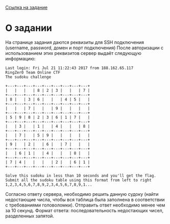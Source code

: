 [Ссылка на задание](https://ringzer0team.com/challenges/143)

# О задании
На странице задания даются реквизиты для SSH подключения (username, password, домен и порт подключения)
После авторизации с использованием этих реквизитов сервер выдаёт следующую информацию:
```Linux ld64webdmz 3.2.0-4-amd64 #1 SMP Debian 3.2.82-1 x86_64
Last login: Fri Jul 21 11:22:43 2017 from 188.162.65.117
RingZer0 Team Online CTF
The sudoku challenge

+---+---+---+---+---+---+---+---+---+
|   |   |   | 8 | 2 | 3 |   |   | 7 |
+---+---+---+---+---+---+---+---+---+
| 8 |   | 3 | 6 |   |   | 4 | 5 |   |
+---+---+---+---+---+---+---+---+---+
|   |   | 7 |   |   | 9 |   |   |   |
+---+---+---+---+---+---+---+---+---+
| 5 | 9 | 8 | 2 | 3 | 6 | 1 | 7 |   |
+---+---+---+---+---+---+---+---+---+
|   | 3 |   | 1 |   | 4 |   |   | 8 |
+---+---+---+---+---+---+---+---+---+
|   | 7 |   | 5 | 9 |   |   |   |   |
+---+---+---+---+---+---+---+---+---+
| 9 |   | 2 |   | 6 |   | 7 |   |   |
+---+---+---+---+---+---+---+---+---+
|   | 6 | 1 |   | 4 |   |   | 8 |   |
+---+---+---+---+---+---+---+---+---+
| 7 | 4 |   |   |   | 2 |   | 6 | 1 |
+---+---+---+---+---+---+---+---+---+

Solve this sudoku in less than 10 seconds and you'll get the flag.
Submit all the sudoku table using this format from left to right 1,2,3,4,5,6,7,8,9,2,3,4,5,6,7,8,9,1...
```
Согласно ответу сервера, необходимо решить данную судоку (найти недостающие числа, чтобы вся таблица была заполнена в соответствии с требованиями головоломки).
Отправить ответ необходимо менее чем за 10 секунд. 
Формат ответа: последовательность недостающих чисел, разделенных запятой.
